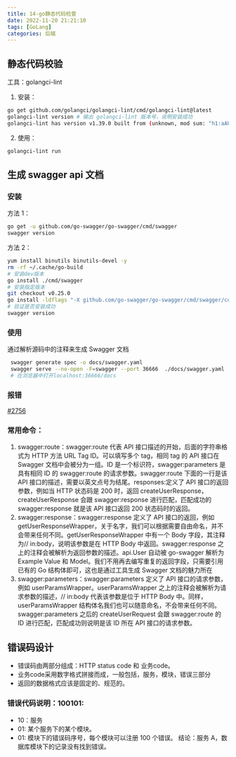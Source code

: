 ```yaml
---
title: 14-go静态代码检查
date: 2022-11-20 21:21:10
tags: [GoLang]
categories: 后端
---
```


## 静态代码校验

工具：golangci-lint

1. 安装：

```bash
go get github.com/golangci/golangci-lint/cmd/golangci-lint@latest
golangci-lint version # 输出 golangci-lint 版本号，说明安装成功
golangci-lint has version v1.39.0 built from (unknown, mod sum: "h1:aAUjdBxARwkGLd5PU0vKuym281f2rFOyqh3GB4nXcq8=") on (unknown)
```

2. 使用：

```bash
golangci-lint run
```

## 生成 swagger api 文档

### 安装

方法 1：

```bash
go get -u github.com/go-swagger/go-swagger/cmd/swagger
swagger version
```

方法 2：

```bash
yum install binutils binutils-devel -y
rm -rf ~/.cache/go-build
# 安装dev版本
go install ./cmd/swagger
# 安装指定版本
git checkout v0.25.0
go install -ldflags "-X github.com/go-swagger/go-swagger/cmd/swagger/commands.Version=$(git describe --tags) -X github.com/go-swagger/go-swagger/cmd/swagger/commands.Commit=$(git rev-parse HEAD)" ./cmd/swagger
# 验证是否安装成功
swagger version
```

### 使用

通过解析源码中的注释来生成 Swagger 文档

```bash
 swagger generate spec -o docs/swagger.yaml
 swagger serve --no-open -F=swagger --port 36666  ./docs/swagger.yaml
 # 在浏览器中打开localhost:36666/docs
```

### 报错

[#2756](https://github.com/go-swagger/go-swagger/issues/2756)

### 常用命令：

1. swagger:route：swagger:route 代表 API 接口描述的开始，后面的字符串格式为 HTTP 方法 URL Tag ID。可以填写多个 tag，相同 tag 的 API 接口在 Swagger 文档中会被分为一组。ID 是一个标识符，swagger:parameters 是具有相同 ID 的 swagger:route 的请求参数。swagger:route 下面的一行是该 API 接口的描述，需要以英文点号为结尾。responses:定义了 API 接口的返回参数，例如当 HTTP 状态码是 200 时，返回 createUserResponse，createUserResponse 会跟 swagger:response 进行匹配，匹配成功的 swagger:response 就是该 API 接口返回 200 状态码时的返回。
2. swagger:response：swagger:response 定义了 API 接口的返回，例如 getUserResponseWrapper，关于名字，我们可以根据需要自由命名，并不会带来任何不同。getUserResponseWrapper 中有一个 Body 字段，其注释为// in:body，说明该参数是在 HTTP Body 中返回。swagger:response 之上的注释会被解析为返回参数的描述。api.User 自动被 go-swagger 解析为 Example Value 和 Model。我们不用再去编写重复的返回字段，只需要引用已有的 Go 结构体即可，这也是通过工具生成 Swagger 文档的魅力所在
3. swagger:parameters：swagger:parameters 定义了 API 接口的请求参数，例如 userParamsWrapper。userParamsWrapper 之上的注释会被解析为请求参数的描述，// in:body 代表该参数是位于 HTTP Body 中。同样，userParamsWrapper 结构体名我们也可以随意命名，不会带来任何不同。swagger:parameters 之后的 createUserRequest 会跟 swagger:route 的 ID 进行匹配，匹配成功则说明是该 ID 所在 API 接口的请求参数。


## 错误码设计
-   错误码由两部分组成：HTTP status code 和 业务code。
-   业务code采用数字格式拼接而成，一般包括，服务，模块，错误三部分
-   返回的数据格式应该是固定的、规范的。

### 错误代码说明：100101: 
- 10：服务
- 01: 某个服务下的某个模块。
- 01: 模块下的错误码序号，每个模块可以注册 100 个错误。
结论：服务 A，数据库模块下的记录没有找到错误。

